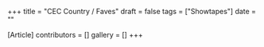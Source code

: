 +++
title = "CEC Country / Faves"
draft = false
tags = ["Showtapes"]
date = ""

[Article]
contributors = []
gallery = []
+++